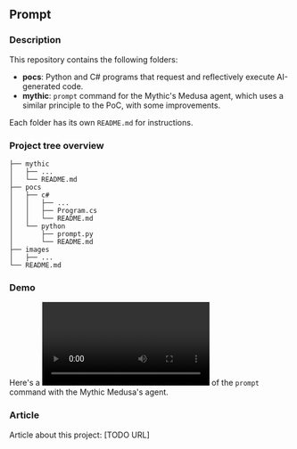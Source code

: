 
Prompt
------
### Description
This repository contains the following folders:
- **pocs**: Python and C# programs that request and reflectively execute AI-generated code.
- **mythic**: `prompt` command for the Mythic's Medusa agent, which uses a similar principle to the PoC, with some improvements. 

Each folder has its own `README.md` for instructions.

### Project tree overview
```
├── mythic
│   ├── ...
│   └── README.md
├── pocs
│   ├── c#
│   │   ├── ...
│   │   ├── Program.cs 
│   │   └── README.md
│   └── python
│       ├── prompt.py
│       └── README.md
├── images
│   ├── ...
└── README.md
```

### Demo
Here's a ![demo](./media/demo.mp4) of the `prompt` command with the Mythic Medusa's agent.

### Article
Article about this project: [TODO URL] 

